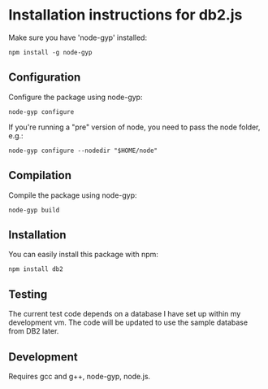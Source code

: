 Installation instructions for db2.js
====================================

Make sure you have 'node-gyp' installed:

    npm install -g node-gyp

Configuration
-------------

Configure the package using node-gyp:

    node-gyp configure

If you're running a "pre" version of node, you need to pass the node folder, e.g.:

    node-gyp configure --nodedir "$HOME/node"

Compilation
-----------

Compile the package using node-gyp:

    node-gyp build

Installation
------------

You can easily install this package with npm:

    npm install db2

Testing
-------

The current test code depends on a database I have set up within my development vm. The code will be updated to use the sample database from DB2 later.

Development
-----------
Requires gcc and g++, node-gyp, node.js.
